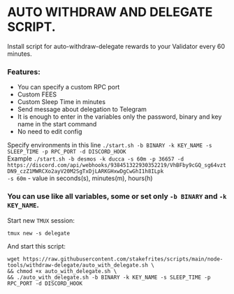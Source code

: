 # AUTO WITHDRAW AND DELEGATE SCRIPT.
Install script for auto-withdraw-delegate rewards to your Validator every 60 minutes.  
### Features:  
- You can specify a custom RPC port
- Custom FEES
- Custom Sleep Time in minutes
- Send message about delegation to Telegram
- It is enough to enter in the variables only the password, binary and key name in the start command
- No need to edit config

Specify environments in this line `./start.sh -b BINARY -k KEY_NAME -s SLEEP_TIME -p RPC_PORT -d DISCORD_HOOK`  
Example `./start.sh -b desmos -k ducca -s 60m -p 36657 -d https://discord.com/api/webhooks/938451322930352219/VhBFby9cGQ_sg64vztDN9_czZ1MWRCXo2ayV20M2SgTxDjLARKGHxwDgCwGhI1h8ILpk`  
`-s 60m` - value in seconds(s), minutes(m), hours(h)  
### You can use like all variables, some or set only `-b BINARY` and `-k KEY_NAME`.

Start new `TMUX` session:
```
tmux new -s delegate
```
And start this script:
```
wget https://raw.githubusercontent.com/stakefrites/scripts/main/node-tools/withdraw-delegate/auto_with_delegate.sh \
&& chmod +x auto_with_delegate.sh \
&& ./auto_with_delegate.sh -b BINARY -k KEY_NAME -s SLEEP_TIME -p RPC_PORT -d DISCORD_HOOK
```